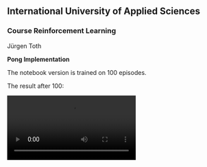 ## **International University of Applied Sciences**


### Course Reinforcement Learning

Jürgen Toth

**Pong Implementation**

The notebook version is trained on 100 episodes.

The result after 100:

![Pong recored video](download.mp4)